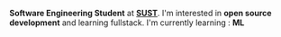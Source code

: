 

**Software Engineering Student**  at **[SUST](https://www.sust.edu/)**.
I'm interested in **open source development** and learning fullstack.
I'm currently learning : **ML**


